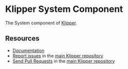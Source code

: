Klipper System Component
========================

The System component of [Klipper](https://klipper.dev).

Resources
---------

- [Documentation](https://doc.klipper.dev)
- [Report issues](https://github.com/klipperdev/klipper/issues) in the
  [main Klipper repository](https://github.com/klipperdev/klipper)
- [Send Pull Requests](https://github.com/klipperdev/klipper/pulls) in the
  [main Klipper repository](https://github.com/klipperdev/klipper)
